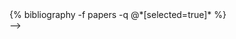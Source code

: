 <!-- ---
layout: page
permalink: /publications/
title: publications
description: 
years: [2022, 2017]
nav: true
nav_order: 2
---
<!-- _pages/publications.md -->
<div class="publications-custom">
{% bibliography -f papers -q @*[selected=true]* %}
</div> -->
